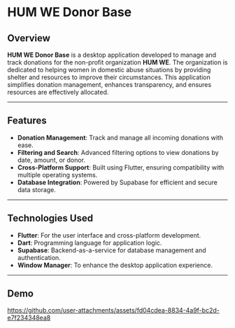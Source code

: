 # HUM WE Donor Base

## Overview
**HUM WE Donor Base** is a desktop application developed to manage and track donations for the non-profit organization **HUM WE**. The organization is dedicated to helping women in domestic abuse situations by providing shelter and resources to improve their circumstances. This application simplifies donation management, enhances transparency, and ensures resources are effectively allocated.

---

## Features
- **Donation Management**: Track and manage all incoming donations with ease.
- **Filtering and Search**: Advanced filtering options to view donations by date, amount, or donor.
- **Cross-Platform Support**: Built using Flutter, ensuring compatibility with multiple operating systems.
- **Database Integration**: Powered by Supabase for efficient and secure data storage.

---

## Technologies Used
- **Flutter**: For the user interface and cross-platform development.
- **Dart**: Programming language for application logic.
- **Supabase**: Backend-as-a-service for database management and authentication.
- **Window Manager**: To enhance the desktop application experience.

---

## Demo

https://github.com/user-attachments/assets/fd04cdea-8834-4a9f-bc2d-e7f234348ea8

